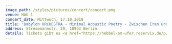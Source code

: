 ```yaml
---
image_path: /styles/pictures/concert/concert.png
venue: HAU 1
concert_date: Mittwoch, 17.10.2018
title: 'Babylon ORCHESTRA - Minimal Acoustic Poetry - Zwischen Iran und Palästina'
address: Stresemannstr. 29, 10963 Berlin
details: Tickets gibt es <a href="https://hebbel-am-ufer.reservix.de/p/reservix/event/1264441?_locale=de"> hier </a>
---
```


